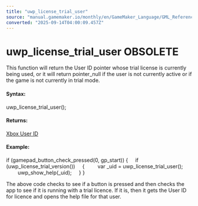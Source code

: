```yaml
---
title: "uwp_license_trial_user"
source: "manual.gamemaker.io/monthly/en/GameMaker_Language/GML_Reference/UWP_And_XBox_Live/uwp_license_trial_user.htm"
converted: "2025-09-14T04:00:09.457Z"
---
```


# uwp\_license\_trial\_user OBSOLETE

This function will return the User ID pointer whose trial license is currently being used, or it will return pointer\_null if the user is not currently active or if the game is not currently in trial mode.

#### Syntax:

uwp\_license\_trial\_user();

#### Returns:

[Xbox User ID](Users_And_Accounts/xboxlive_get_user.md)

#### Example:

if (gamepad\_button\_check\_pressed(0, gp\_start))
{
    if (uwp\_license\_trial\_version())
    {
        var \_uid = uwp\_license\_trial\_user();
        uwp\_show\_help(\_uid);
    }
}

The above code checks to see if a button is pressed and then checks the app to see if it is running with a trial licence. If it is, then it gets the User ID for licence and opens the help file for that user.